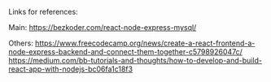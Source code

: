 
Links for references:


Main: https://bezkoder.com/react-node-express-mysql/

Others: 
https://www.freecodecamp.org/news/create-a-react-frontend-a-node-express-backend-and-connect-them-together-c5798926047c/
https://medium.com/bb-tutorials-and-thoughts/how-to-develop-and-build-react-app-with-nodejs-bc06fa1c18f3